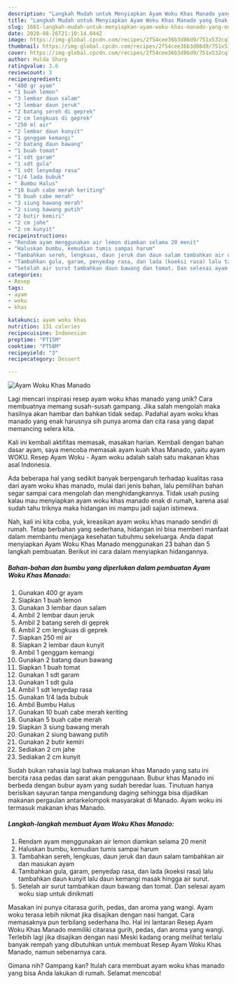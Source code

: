 ```yaml
---
description: "Langkah Mudah untuk Menyiapkan Ayam Woku Khas Manado yang Enak Banget"
title: "Langkah Mudah untuk Menyiapkan Ayam Woku Khas Manado yang Enak Banget"
slug: 1601-langkah-mudah-untuk-menyiapkan-ayam-woku-khas-manado-yang-enak-banget
date: 2020-08-26T21:10:14.044Z
image: https://img-global.cpcdn.com/recipes/2f54cee36b3d86d9/751x532cq70/ayam-woku-khas-manado-foto-resep-utama.jpg
thumbnail: https://img-global.cpcdn.com/recipes/2f54cee36b3d86d9/751x532cq70/ayam-woku-khas-manado-foto-resep-utama.jpg
cover: https://img-global.cpcdn.com/recipes/2f54cee36b3d86d9/751x532cq70/ayam-woku-khas-manado-foto-resep-utama.jpg
author: Hulda Sharp
ratingvalue: 3.6
reviewcount: 3
recipeingredient:
- "400 gr ayam"
- "1 buah lemon"
- "3 lembar daun salam"
- "2 lembar daun jeruk"
- "2 batang sereh di geprek"
- "2 cm lengkuas di geprek"
- "250 ml air"
- "2 lembar daun kunyit"
- "1 genggam kemangi"
- "2 batang daun bawang"
- "1 buah tomat"
- "1 sdt garam"
- "1 sdt gula"
- "1 sdt lenyedap rasa"
- "1/4 lada bubuk"
- " Bumbu Halus"
- "10 buah cabe merah keriting"
- "5 buah cabe merah"
- "3 siung bawang merah"
- "2 siung bawang putih"
- "2 butir kemiri"
- "2 cm jahe"
- "2 cm kunyit"
recipeinstructions:
- "Rendam ayam menggunakan air lemon diamkan selama 20 menit"
- "Haluskan bumbu, kemudian tumis sampai harum"
- "Tambahkan sereh, lengkuas, daun jeruk dan daun salam tambahkan air dan masukan ayam"
- "Tambahkan gula, garam, penyedap rasa, dan lada (koeksi rasa) lalu tambahkan daun kunyit lalu daun kemangi masak hingga air surut."
- "Setelah air surut tambahkan daun bawang dan tomat. Dan selesai ayam woku siap untuk dinikmati"
categories:
- Resep
tags:
- ayam
- woku
- khas

katakunci: ayam woku khas 
nutrition: 131 calories
recipecuisine: Indonesian
preptime: "PT15M"
cooktime: "PT58M"
recipeyield: "3"
recipecategory: Dessert

---
```



![Ayam Woku Khas Manado](https://img-global.cpcdn.com/recipes/2f54cee36b3d86d9/751x532cq70/ayam-woku-khas-manado-foto-resep-utama.jpg)

Lagi mencari inspirasi resep ayam woku khas manado yang unik? Cara membuatnya memang susah-susah gampang. Jika salah mengolah maka hasilnya akan hambar dan bahkan tidak sedap. Padahal ayam woku khas manado yang enak harusnya sih punya aroma dan cita rasa yang dapat memancing selera kita.

Kali ini kembali aktifitas memasak, masakan harian. Kembali dengan bahan dasar ayam, saya mencoba memasak ayam kuah khas Manado, yaitu ayam WOKU. Resep Ayam Woku - Ayam woku adalah salah satu makanan khas asal Indonesia.

Ada beberapa hal yang sedikit banyak berpengaruh terhadap kualitas rasa dari ayam woku khas manado, mulai dari jenis bahan, lalu pemilihan bahan segar sampai cara mengolah dan menghidangkannya. Tidak usah pusing kalau mau menyiapkan ayam woku khas manado enak di rumah, karena asal sudah tahu triknya maka hidangan ini mampu jadi sajian istimewa.


Nah, kali ini kita coba, yuk, kreasikan ayam woku khas manado sendiri di rumah. Tetap berbahan yang sederhana, hidangan ini bisa memberi manfaat dalam membantu menjaga kesehatan tubuhmu sekeluarga. Anda dapat menyiapkan Ayam Woku Khas Manado menggunakan 23 bahan dan 5 langkah pembuatan. Berikut ini cara dalam menyiapkan hidangannya.

<!--inarticleads1-->

##### Bahan-bahan dan bumbu yang diperlukan dalam pembuatan Ayam Woku Khas Manado:

1. Gunakan 400 gr ayam
1. Siapkan 1 buah lemon
1. Gunakan 3 lembar daun salam
1. Ambil 2 lembar daun jeruk
1. Ambil 2 batang sereh di geprek
1. Ambil 2 cm lengkuas di geprek
1. Siapkan 250 ml air
1. Siapkan 2 lembar daun kunyit
1. Ambil 1 genggam kemangi
1. Gunakan 2 batang daun bawang
1. Siapkan 1 buah tomat
1. Gunakan 1 sdt garam
1. Gunakan 1 sdt gula
1. Ambil 1 sdt lenyedap rasa
1. Gunakan 1/4 lada bubuk
1. Ambil  Bumbu Halus
1. Gunakan 10 buah cabe merah keriting
1. Gunakan 5 buah cabe merah
1. Siapkan 3 siung bawang merah
1. Gunakan 2 siung bawang putih
1. Gunakan 2 butir kemiri
1. Sediakan 2 cm jahe
1. Sediakan 2 cm kunyit


Sudah bukan rahasia lagi bahwa makanan khas Manado yang satu ini bercita rasa pedas dan sarat akan penggunaan. Bubur khas Manado ini berbeda dengan bubur ayam yang sudah beredar luas. Tinutuan hanya berisikan sayuran tanpa mengandung daging sehingga bisa dijadikan makanan pergaulan antarkelompok masyarakat di Manado. Ayam woku ini termasuk makanan khas Manado. 

<!--inarticleads2-->

##### Langkah-langkah membuat Ayam Woku Khas Manado:

1. Rendam ayam menggunakan air lemon diamkan selama 20 menit
1. Haluskan bumbu, kemudian tumis sampai harum
1. Tambahkan sereh, lengkuas, daun jeruk dan daun salam tambahkan air dan masukan ayam
1. Tambahkan gula, garam, penyedap rasa, dan lada (koeksi rasa) lalu tambahkan daun kunyit lalu daun kemangi masak hingga air surut.
1. Setelah air surut tambahkan daun bawang dan tomat. Dan selesai ayam woku siap untuk dinikmati


Masakan ini punya citarasa gurih, pedas, dan aroma yang wangi. Ayam woku terasa lebih nikmat jika disajikan dengan nasi hangat. Cara memasaknya pun terbilang sederhana lho. Hal ini lantaran Resep Ayam Woku Khas Manado memiliki citarasa gurih, pedas, dan aroma yang wangi. Terlebih lagi jika disajikan dengan nasi Meski kadang orang melihat terlalu banyak rempah yang dibutuhkan untuk membuat Resep Ayam Woku Khas Manado, namun sebenarnya cara. 

Gimana nih? Gampang kan? Itulah cara membuat ayam woku khas manado yang bisa Anda lakukan di rumah. Selamat mencoba!
